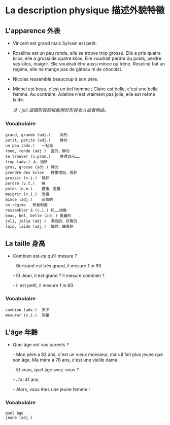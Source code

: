 # La description physique 描述外貌特徵

## L'apparence 外表

* Vincent est grand mais Sylvain est petit.

* Roseline est un peu ronde, elle se trouve trop grosse. Elle a pris quatre kilos, elle a grossi de quatre kilos. Elle voudrait perdre du poids, perdre ses kilos, maigrir. Elle voudrait être aussi mince qu'Irène. Roseline fait un régime, elle ne mange pas de gâteau ni de chocolat.

* Nicolas ressemble beaucoup à son père.

* Michel est beau, c'est un bel homme ; Claire est belle, c'est une belle femme. Au contraire, Adeline n'est vraiment pas jolie, elle est même laide.

    *注：joli 這個形容詞衹能用於形容女人或者物品。*

### Vocabulaire

```
grand, grande (adj.)	高的
petit, petite (adj.)	矮的
un peu (adv.)	一點兒
rond, ronde (adj.)	圓的、胖的
se trouver (v.pron.)	覺得自己……
trop (adv.)	太、過於
gros, grosse (adj.)	胖的
prendre des kilos	體重增加、長胖
grossir (v.i.)	發胖
perdre (v.t.)	掉
poids (n.m.)	體重、重量
maigrir (v.i.)	消瘦
mince (adj.)	苗條的
un régime	飲食制度
ressembler à (v.i.)	和……相像
beau, bel, belle (adj.)	美麗的
joli, jolie (adj.)	漂亮的、好看的
laid, laide (adj.)	醜的、難看的
```

## La taille 身高

* Combien est-ce qu'il mesure ?

    \- Bertrand est très grand, il mesure 1 m 90.

    \- Et Jean, il est grand ? Il mesure combien ?

    \- Il est petit, il mesure 1 m 60.

### Vocabulaire

```
combien (adv.)	多少
mesurer (v.i.)	測量
```

## L'âge 年齡

* Quel âge ont vos parents ?

    \- Mon père a 82 ans, c'est un vieux monsieur, mais il fait plus jeune que son âge. Ma mère a 78 ans, c'est une vieille dame.

    \- Et vous, quel âge avez-vous ?

    \- J'ai 41 ans.

    \- Alors, vous êtes une jeune femme !

### Vocabulaire

```
quel âge	 
jeune (adj.)	
```

## 

